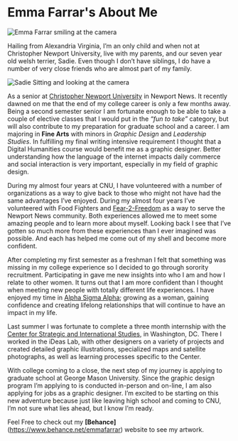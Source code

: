 # Emma Farrar's About Me

![Emma Farrar smiling at the camera](https://Emma-Farrar.github.io/Emma-Farrar/images/SProfile.jpg)


Hailing from Alexandria Virginia, I’m an only child and when not at Christopher Newport University, live with my parents, and our seven year old welsh terrier, Sadie. Even though I don’t have siblings, I do have a number of very close friends who are almost part of my family. 


![Sadie Sitting and looking at the camera](https://Emma-Farrar.github.io/Emma-Farrar/images/SSadie.jpg)


As a senior at [Christopher Newport University](https://cnu.edu/) in Newport News. It recently dawned on me that the end of my college career is only a few months away. Being a second semester senior I am fortunate enough to be able to take a couple of elective classes that I would put in the *“fun to take”* category, but will also contribute to my preparation for graduate school and a career. I am majoring in **Fine Arts** with minors in *Graphic Design* and *Leadership Studies*. In fulfilling my final writing intensive requirement I thought that a Digital Humanities course would benefit me as a graphic designer. Better understanding how the language of the internet impacts daily commerce and social interaction is very important, especially in my field of graphic design. 

During my almost four years at CNU, I have volunteered with a number of organizations as a way to give back to those who might not have had the same advantages I’ve enjoyed. During my almost four years I’ve volunteered with Food Fighters and [Fear-2-Freedom](https://www.fear2freedom.org/) as a way to serve the Newport News community. Both experiences allowed me to meet some amazing people and to learn more about myself. Looking back I see that I’ve gotten so much more from these experiences than I ever imagined was possible. And each has helped me come out of my shell and become more confident.

After completing my first semester as a freshman I felt that something was missing in my college experience so I decided to go through sorority recruitment. Participating in gave me new insights into who I am and how I relate to other women. It turns out that I am more confident than I thought when meeting new people with totally different life experiences. I have enjoyed my time in [Alpha Sigma Alpha](https://www.alphasigmaalpha.org/); growing as a woman, gaining confidence and creating lifelong relationships that will continue to have an impact in my life. 

Last summer I was fortunate to complete a three month internship with the [Center for Strategic and International Studies](https://www.csis.org/programs/about-us/more-about-csis/headquarters), in Washington, DC. There I worked in the iDeas Lab, with other designers on a variety of projects and created detailed graphic illustrations, specialized maps and satellite photographs, as well as learning processes specific to the Center.

With college coming to a close, the next step of my journey is applying to graduate school at George Mason University. Since the graphic design program I’m applying to is conducted in-person and on-line, I am also applying for jobs as a graphic designer. I’m excited to be starting on this new adventure because just like leaving high school and coming to CNU, I’m not sure what lies ahead, but I know I’m ready. 

Feel Free to check out my **[Behance]**(https://www.behance.net/emmafarrar) website to see my artwork.
